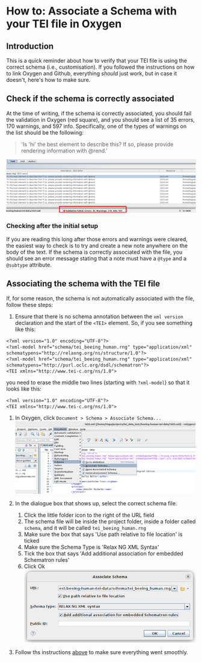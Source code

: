 # How to: Associate a Schema with your TEI file in Oxygen

## Introduction
This is a quick reminder about how to verify that your TEI file is using the correct schema (i.e., customisation). If you followed the instructions on how to link Oxygen and Github, everything *should* just work, but in case it doesn't, here's how to make sure.

## Check if the schema is correctly associated
At the time of writing, if the schema is correctly associated, you should fail the validation in Oxygen (red square), and you should see a list of 35 errors, 170 warnings, and 597 info. Specifically, one of the types of warnings on the list should be the following:

> 'Is 'hi' the best element to describe this? If so, please provide rendering information with @rend.'

![Errors and warnings in Oxygen](./img/01_errors_validation.png)

### Checking after the initial setup
If you are reading this long after those errors and warnings were cleared, the easiest way to check is to try and create a new note anywhere on the body of the text. If the schema is correctly associated with the file, you should see an error message stating that a note must have a `@type` and a `@subtype` attribute.

## Associating the schema with the TEI file
If, for some reason, the schema is not automatically associated with the file, follow these steps:

1. Ensure that there is no schema annotation between the `xml version` declaration and the start of the `<TEI>` element. So, if you see something like this:

```
<?xml version="1.0" encoding="UTF-8"?>
<?xml-model href="schema/tei_beeing_human.rng" type="application/xml" schematypens="http://relaxng.org/ns/structure/1.0"?>
<?xml-model href="schema/tei_beeing_human.rng" type="application/xml" schematypens="http://purl.oclc.org/dsdl/schematron"?>
<TEI xmlns="http://www.tei-c.org/ns/1.0">
```

you need to erase the middle two lines (starting with `?xml-model`) so that it looks like this:

```
<?xml version="1.0" encoding="UTF-8"?>
<TEI xmlns="http://www.tei-c.org/ns/1.0">
```

1. In Oxygen, click `Document > Schema > Associate Schema...`
![Associate schema in the menu](./img/02_Menu_Schema.png)

1. In the dialogue box that shows up, select the correct schema file.
    1. Click the little folder icon to the right of the URL field
    1. The schema file will be inside the project folder, inside a folder called `schema`, and it will be called `tei_beeing_human.rng`
    1. Make sure the box that says 'Use path relative to file location' is ticked
    1. Make sure the Schema Type is 'Relax NG XML Syntax'
    1. Tick the box that says 'Add additional association for embedded Schematron rules'
    1. Click Ok
![Associate schema dialogue](./img/03_associate_schema_dialogue.png)

1. Follow ths instructions [above](./04_Associate_Schema.md#check-if-the-schema-is-correctly-associated) to make sure everything went smoothly.
